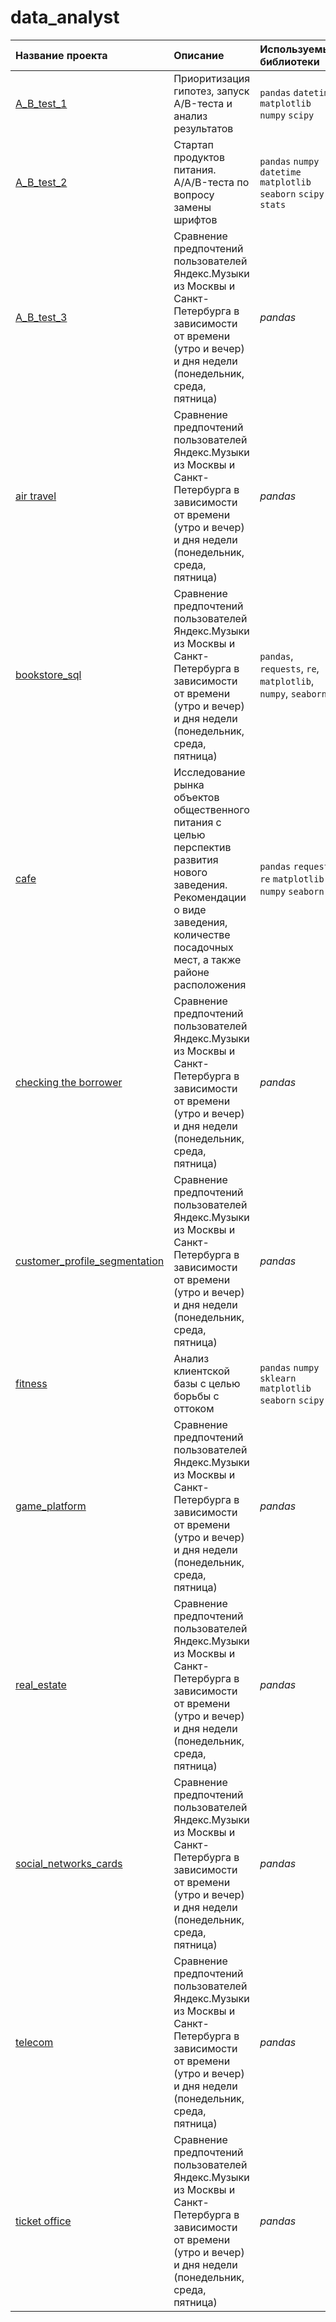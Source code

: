 # data_analyst
| Название проекта | Описание | Используемые библиотеки | 
| :---------------------- | :---------------------- | :---------------------- |
| [A_B_test_1](https://github.com/KseniyaCherednikova/data_analyst/blob/main/A_B_test_1/A_B_test_1.ipynb "A_B_test_1")| Приоритизация гипотез, запуск A/B-теста и анализ результатов| `pandas` `datetime` `matplotlib` `numpy` `scipy`|
| [A_B_test_2](https://github.com/KseniyaCherednikova/data_analyst/blob/main/A_B_test_2/A_B_test_2.ipynb "A_B_test_2")| Cтартап продуктов питания. A/A/B-теста по вопросу замены шрифтов| `pandas` `numpy` `datetime` `matplotlib` `seaborn` `scipy` `stats`|
| [A_B_test_3](https://github.com/KseniyaCherednikova/data_analyst/blob/main/A_B_test_3/A_B_test_3.ipynb "A_B_test_3")| Сравнение предпочтений пользователей Яндекс.Музыки из Москвы и Санкт-Петербурга в зависимости от времени (утро и вечер) и дня недели (понедельник, среда, пятница)| *pandas* |
| [air travel](https://github.com/KseniyaCherednikova/data_analyst/blob/main/air%20travel/air_travel.ipynb "air travel")| Сравнение предпочтений пользователей Яндекс.Музыки из Москвы и Санкт-Петербурга в зависимости от времени (утро и вечер) и дня недели (понедельник, среда, пятница)| *pandas* |
| [bookstore_sql](https://github.com/KseniyaCherednikova/data_analyst/blob/main/bookstore_sql/bookstore_sql.ipynb "bookstore_sql")| Сравнение предпочтений пользователей Яндекс.Музыки из Москвы и Санкт-Петербурга в зависимости от времени (утро и вечер) и дня недели (понедельник, среда, пятница)| `pandas`, `requests`, `re`, `matplotlib`, `numpy`, `seaborn`|
| [cafe](https://github.com/KseniyaCherednikova/data_analyst/blob/main/cafe/cafe.ipynb "cafe")| Исследование рынка объектов общественного питания с целью перспектив развития нового заведения. Рекомендации о виде заведения, количестве посадочных мест, а также районе расположения| `pandas` `requests` `re` `matplotlib` `numpy` `seaborn`|
| [checking the borrower](https://github.com/KseniyaCherednikova/data_analyst/blob/main/checking%20the%20borrower/checking_the_borrower.ipynb "checking the borrower")| Сравнение предпочтений пользователей Яндекс.Музыки из Москвы и Санкт-Петербурга в зависимости от времени (утро и вечер) и дня недели (понедельник, среда, пятница)| *pandas* |
| [customer_profile_segmentation](https://github.com/KseniyaCherednikova/data_analyst/blob/main/customer_profile_segmentation/customer_profile_segmentation.ipynb "customer_profile_segmentation")| Сравнение предпочтений пользователей Яндекс.Музыки из Москвы и Санкт-Петербурга в зависимости от времени (утро и вечер) и дня недели (понедельник, среда, пятница)| *pandas* |
| [fitness](https://github.com/KseniyaCherednikova/data_analyst/blob/main/fitness/fitness.ipynb "fitness")| Анализ клиентской базы с целью борьбы с оттоком| `pandas` `numpy` `sklearn` `matplotlib` `seaborn` `scipy`|
| [game_platform](https://github.com/KseniyaCherednikova/data_analyst/blob/main/game_platform/games_platform.ipynb "game_platform")| Сравнение предпочтений пользователей Яндекс.Музыки из Москвы и Санкт-Петербурга в зависимости от времени (утро и вечер) и дня недели (понедельник, среда, пятница)| *pandas* |
| [real_estate](https://github.com/KseniyaCherednikova/data_analyst/blob/main/real_estate/real_estate.ipynb "real_estate")| Сравнение предпочтений пользователей Яндекс.Музыки из Москвы и Санкт-Петербурга в зависимости от времени (утро и вечер) и дня недели (понедельник, среда, пятница)| *pandas* |
| [social_networks_cards](https://github.com/KseniyaCherednikova/data_analyst/blob/main/social_networks_cards/DB.txt "social_networks_cards")| Сравнение предпочтений пользователей Яндекс.Музыки из Москвы и Санкт-Петербурга в зависимости от времени (утро и вечер) и дня недели (понедельник, среда, пятница)| *pandas* |
| [telecom](https://github.com/KseniyaCherednikova/data_analyst/blob/main/telecom/telecom.ipynb "telecom")| Сравнение предпочтений пользователей Яндекс.Музыки из Москвы и Санкт-Петербурга в зависимости от времени (утро и вечер) и дня недели (понедельник, среда, пятница)| *pandas* |
| [ticket office](https://github.com/KseniyaCherednikova/data_analyst/blob/main/ticket%20office/ticket%20office.ipynb "ticket office")| Сравнение предпочтений пользователей Яндекс.Музыки из Москвы и Санкт-Петербурга в зависимости от времени (утро и вечер) и дня недели (понедельник, среда, пятница)| *pandas* |
